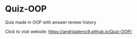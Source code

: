 # Quiz-OOP
Quiz made in OOP with answer review history

Click to visit website: https://andrijadenic9.github.io/Quiz-OOP/
